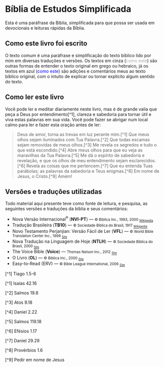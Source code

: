 # Bíblia de Estudos Simplificada

Esta é uma paráfrase da Bíblia, simplificada para que possa ser usada em devocionais e leituras rápidas da Bíblia.

## Como este livro foi escrito

O texto comum é uma paráfrase e simplificação do texto bíblico lido por mim em diversas traduções e versões. Os textos em cinza (<font color="darkgray">como este</font>) são outras formas de entender o texto original em grego ou hebraico, já os textos em azul (<font color="blue">como este</font>) são adições e comentários meus ao texto bíblico original, com o intuito de explicar ou tornar explícito algum sentido do texto.

## Como ler este livro

Você pode ler e meditar diariamente neste livro, mas é de grande valia que peça a Deus por entendimento[^1], clareza e sabedoria para tornar útil e viva estas palavras em sua vida. Você pode fazer se abrigar num local calmo para ler e fazer esta oração antes de ler:
> Deus de amor, torna as trevas em luz perante mim.[^1] Que meus olhos sejam iluminados com Tua Palavra.[^2] Que todas escamas sejam removidas de meus olhos.[^3] Me revela os segredos e tudo o que está escondido.[^4] Abre meus olhos para que eu veja as maravilhas da Tua Palavra.[^5] Me dá o espírito de sabedoria e revelação, e que os olhos de meu entendimento sejam esclarecidos.[^6] Revela as coisas que me pertencem.[^7] Que eu entenda Tuas parábolas; as palavras da sabedoria e Teus enigmas.[^8] Em nome de Jesus, o Cristo.[^9] Amém!

## Versões e traduções utilizadas

Todo material aqui presente teve como fonte de leitura, e pesquisa, as seguintes versões e traduções da bíblia e seus comentários:

* Nova Versão Internacional<sup>&reg;</sup> (**NVI-PT**) &mdash; <small>&copy; Biblica Inc., 1993, 2000 <sub>[Wikipedia](https://pt.wikipedia.org/wiki/Nova_Vers%C3%A3o_Internacional)</sub></small>
* Tradução Brasileira (**TB10**) &mdash; <small>&copy; Sociedade Bíblica do Brasil, 1917 <sub>[Wikipedia](https://pt.wikipedia.org/wiki/Tradu%C3%A7%C3%A3o_Brasileira)</sub></small>
* Novo Testamento Perjanjian: Versão Fácil de Ler (**VFL**) &mdash; <small>&copy; World Bible Translation Center Inc., 1999 <sub>[Site](http://www.wbtc.org/)</sub></small>
* Nova Tradução na Linguagem de Hoje (**NTLH**) &mdash; <small>&copy; Sociedade Bíblica do Brasil, 2000 <sub>[Site](http://www.sbb.org.br/)</sub></small>
* The Voice Bible (**Voice**) &mdash; <small>Thomas Nelson Inc., 2012 <sub>[Site](http://www.hearthevoice.com/)</sub></small>
* O Livro (**OL**) &mdash; <small>&copy; Biblica Inc., 2000 <sub>[Site](http://www.biblica.com/)</sub></small> 
* Easy-to-Read (ERV) &mdash; <small>&copy; Bible League International, 2006 <sub>[Site](https://www.bibleleague.org/what-we-do/translation/)</sub></small>

[^1] Tiago 1.5-6

[^1] Isaías 42.16

[^2] Salmos 19.8

[^3] Atos 9.18

[^4] Daniel 2.22

[^5] Salmos 119.18

[^6] Efésios 1.17

[^7] Daniel 29.29

[^8] Provérbios 1.6

[^9] Pedir em nome de Jesus